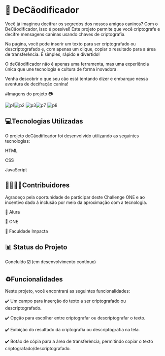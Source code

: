 # 🐶 DeCãodificador

Você já imaginou decifrar os segredos dos nossos amigos caninos? Com o DeCãodificador, isso é possível! Este projeto permite que você criptografe e decifre mensagens caninas usando chaves de criptografia.

Na página, você pode inserir um texto para ser criptografado ou descriptografado e, com apenas um clique, copiar o resultado para a área de transferência. É simples, rápido e divertido!

O deCãodificador não é apenas uma ferramenta, mas uma experiência única que une tecnologia e cultura de forma inovadora.

Venha descobrir o que seu cão está tentando dizer e embarque nessa aventura de decifração canina!

#Imagens do projeto 📷

![p1](https://github.com/user-attachments/assets/ec39b885-4667-436d-b0ea-eea3af934400)![p2](https://github.com/user-attachments/assets/cfba8e75-96f1-482c-a474-624a9c356b56)
![p3](https://github.com/user-attachments/assets/49097393-60ee-43c0-b9be-e3c445aafc98)![p7](https://github.com/user-attachments/assets/9eadf2cb-15e1-4cb0-8338-6d0a052db779)
![p8](https://github.com/user-attachments/assets/062ae56e-3433-41a4-9a7d-ce05ef34b7f9)

## 💻Tecnologias Utilizadas 

O projeto deCãodificador foi desenvolvido utilizando as seguintes tecnologias:

HTML

CSS

JavaScript

## 🫱🏽‍🫲🏽Contribuidores

Agradeço pela oportunidade de participar deste Challenge ONE e ao incentivo dado à inclusão por meio da aproximação com a tecnologia.

🔹 Alura

🔹 ONE

🔹 Faculdade Impacta

## 📊 Status do Projeto
Concluído ☑️ (em desenvolvimento contínuo)
## ♻️Funcionalidades

Neste projeto, você encontrará as seguintes funcionalidades:

✔️ Um campo para inserção do texto a ser criptografado ou descriptografado.

✔️ Opção para escolher entre criptografar ou descriptografar o texto.

✔️ Exibição do resultado da criptografia ou descriptografia na tela.

✔️ Botão de cópia para a área de transferência, permitindo copiar o texto criptografado/descriptografado.

